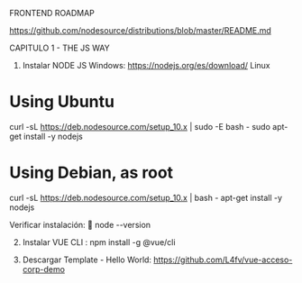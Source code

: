FRONTEND ROADMAP

https://github.com/nodesource/distributions/blob/master/README.md

CAPITULO 1 - THE JS WAY
1.	Instalar NODE JS 
Windows:  https://nodejs.org/es/download/
Linux
# Using Ubuntu
curl -sL https://deb.nodesource.com/setup_10.x | sudo -E bash -
sudo apt-get install -y nodejs
# Using Debian, as root
curl -sL https://deb.nodesource.com/setup_10.x | bash -
apt-get install -y nodejs

Verificar instalación:
	node --version

2.	Instalar VUE CLI :  npm install -g @vue/cli

3.	Descargar Template  - Hello World: 
https://github.com/L4fv/vue-acceso-corp-demo





